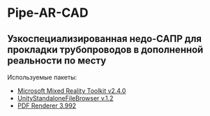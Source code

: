 # Pipe-AR-CAD

Узкоспециализированная недо-САПР для прокладки трубопроводов в дополненной реальности по месту
----------------------------------------------------------------------------------------------

 
Используемые пакеты:
- [Microsoft Mixed Reality Toolkit v2.4.0](https://github.com/Microsoft/MixedRealityToolkit-Unity/releases)
- [UnityStandaloneFileBrowser v.1.2](https://github.com/gkngkc/UnityStandaloneFileBrowser/releases)
- [PDF Renderer 3.992](https://drive.google.com/open?id=1ck-2h4y4_5hRp_Z7PTBBkYlVsp20eCAV)

